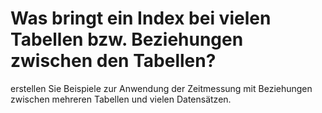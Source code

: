 # Was bringt ein Index bei vielen Tabellen bzw. Beziehungen zwischen den Tabellen?
erstellen Sie Beispiele zur Anwendung der Zeitmessung mit Beziehungen zwischen mehreren Tabellen und vielen Datensätzen.